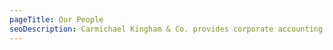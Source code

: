 ```yaml
---
pageTitle: Our People
seoDescription: Carmichael Kingham & Co. provides corporate accounting and advisory services to help businesses grow.
---
```

